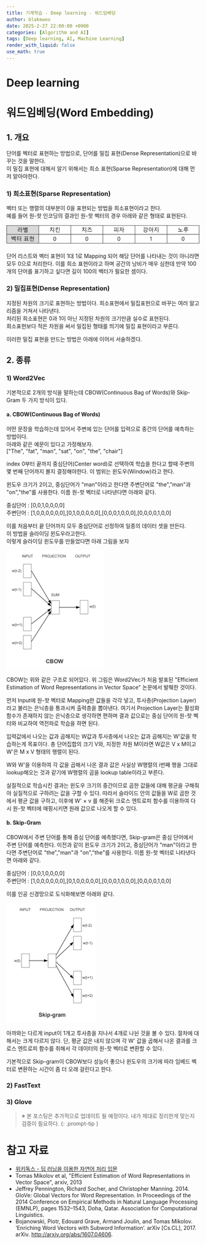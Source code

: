 ```yaml
---
title: 기계학습 - Deep learning - 워드임베딩
author: blakewoo
date: 2025-2-27 22:00:00 +0900
categories: [Algorithm and AI]
tags: [Deep learning, AI, Machine Learning] 
render_with_liquid: false
use_math: true
---
```


# Deep learning
# 워드임베딩(Word Embedding)
## 1. 개요
단어를 벡터로 표현하는 방법으로, 단어를 밀집 표현(Dense Representation)으로 바꾸는 것을 말한다.   
이 밀집 표현에 대해서 알기 위해서는 희소 표현(Sparse Representation)에 대해 먼저 알아야한다.   

### 1) 희소표현(Sparse Representation)
벡터 또는 행렬의 대부분이 0을 표현되는 방법을 희소표현이라고 한다.   
예를 들어 원-핫 인코딩의 결과인 원-핫 벡터의 경우 아래와 같은 형태로 표현된다.

![img.png](/assets/blog/algorithm/AI/deeplearning/워드임베딩/img.png)

단어 리스트와 벡터 표현이 1대 1로 Mapping 되어 해당 단어를 나타내는 것이 아니라면
모두 0으로 처리한다. 이를 희소 표현이라고 하며 공간의 낭비가 매우 심한데
만약 100개의 단어를 표기하고 싶다면 길이 100의 벡터가 필요한 셈이다.

### 2) 밀집표현(Dense Representation)
지정된 차원의 크기로 표현하는 방법이다. 희소표현에서 밀집표현으로 바꾸는 여러 알고리즘을 거쳐서 나타낸다.   
처리된 희소표현은 0과 1이 아닌 지정된 차원의 크기만큼 실수로 표현된다.   
희소표현보다 적은 차원을 써서 밀집된 형태를 띄기에 밀집 표현이라고 부른다.

이러한 밀집 표현을 만드는 방법은 아래에 이어서 서술하겠다.

## 2. 종류
### 1) Word2Vec
기본적으로 2개의 방식을 말하는데 CBOW(Continuous Bag of Words)와 Skip-Gram 두 가지 방식이 있다.   

#### a. CBOW(Continuous Bag of Words)
어떤 문장을 학습하는데 있어서 주변에 있는 단어를 입력으로 중간의 단어를 예측하는 방법이다.   
아래와 같은 예문이 있다고 가정해보자.   
["The", "fat", "man", "sat", "on", "the", "chair"]

index 0부터 끝까지 중심단어(Center word)로 선택하여 학습을 한다고 할때
주변의 몇 번째 단어까지 볼지 결정해야한다. 이 범위는 윈도우(Window)라고 한다.

윈도우 크기가 2이고, 중심단어가 "man"이라고 한다면 주변단어로 "the","man"과 "on","the"를
사용한다. 이름 원-핫 벡터로 나타낸다면 아래와 같다.

중심단어 : [0,0,1,0,0,0,0]   
주변단어 : [1,0,0,0,0,0,0],[0,1,0,0,0,0,0],[0,0,0,1,0,0,0],[0,0,0,0,1,0,0]

이를 처음부터 끝 단어까지 모두 중심단어로 선정하여 일종의 데이터 셋을 만든다.   
이 방법을 슬라이딩 윈도우라고한다.   
이렇게 슬라이딩 윈도우를 만들었다면 아래 그림을 보자

![img_1.png](/assets/blog/algorithm/AI/deeplearning/워드임베딩/img_1.png)

CBOW는 위와 같은 구조로 되어있다. 위 그림은 Word2Vec가 처음 발표된
"Efficient Estimation of Word Representations in Vector Space" 논문에서 발췌한 것이다.

먼저 Input에 원-핫 벡터로 Mapping한 값들을 각각 넣고, 투사층(Projection Layer)라고 불리는
은닉층을 통과시켜 출력층을 뽑아낸다.
여기서 Projection Layer는 활성화 함수가 존재하지 않는 은닉층으로 생각하면 편하며
결과 값으로는 중심 단어의 원-핫 벡터와 비교하여 역전파로 학습을 하면 된다.

입력값에서 나오는 값과 곱해지는 W값과 투사층에서 나오는 값과 곱해지는 W'값을 학습하는게 목표이다.
총 단어집합의 크기 V와, 지정한 차원 M이라면 W값은 V x M이고 W'은 M x V 형태의 행렬이 된다.

W와 W'을 이용하여 각 값을 곱해서 나온 결과 값은 사실상 W행렬의 i번째 행을 그대로 lookup해오는 것과 같기에
W행렬의 곱을 lookup table이라고 부른다.   

실질적으로 학습시킨 결과는 윈도우 크기의 중간이므로 곱한 값들에 대해 평균을 구해줘야 실질적으로 구하려는
값을 구할 수 있다.
따라서 슬라이드 안의 값들을 W로 곱한 것에서 평균 값을 구하고, 이후에 W' $\times$ v 를 해준뒤
크로스 엔트로피 함수를 이용하여 다시 원-핫 벡터에 매핑시키면 원래 값으로 나오게 할 수 있다.

#### b. Skip-Gram
CBOW에서 주변 단어를 통해 중심 단어를 예측했다면, Skip-gram은 중심 단어에서 주변 단어를 예측한다.
이전과 같이 윈도우 크기가 2이고, 중심단어가 "man"이라고 한다면 주변단어로 "the","man"과 "on","the"를
사용한다. 이름 원-핫 벡터로 나타낸다면 아래와 같다.

중심단어 : [0,0,1,0,0,0,0]   
주변단어 : [1,0,0,0,0,0,0],[0,1,0,0,0,0,0],[0,0,0,1,0,0,0],[0,0,0,0,1,0,0]

이를 인공 신경망으로 도식화해보면 아래와 같다.

![img.png](/assets/blog/algorithm/AI/deeplearning/워드임베딩/img_2.png)

아까와는 다르게 input이 1개고 투사층을 지나서 4개로 나뉜 것을 볼 수 있다.
절차에 대해서는 크게 다르지 않다.
단, 평균 값은 내지 않으며 각 W' 값을 곱해서 나온 결과를 크로스 엔트로피 함수를 취해서 각 데이터의 원-핫 벡터로 변환할 수 있다.

기본적으로 Skip-gram이 CBOW보다 성능이 좋으나 윈도우의 크기에 따라 임베드 벡터로 변환하는 시간이 좀 더 오래 걸린다고 한다.

### 2) FastText
### 3) Glove

> ※ 본 포스팅은 추가적으로 업데이트 될 예정이다. 내가 제대로 정리한게 맞는지 검증이 필요하다.
{: .prompt-tip }


# 참고 자료
- [위키독스 - 딥 러닝을 이용한 자연어 처리 입문](https://wikidocs.net/book/2155)  
- Tomas Mikolov et al, "Efficient Estimation of Word Representations in Vector Space", arxiv, 2013
- Jeffrey Pennington, Richard Socher, and Christopher Manning. 2014. GloVe: Global Vectors for Word Representation.
  In Proceedings of the 2014 Conference on Empirical Methods in Natural Language Processing (EMNLP), pages 1532–1543,
  Doha, Qatar. Association for Computational Linguistics.
- Bojanowski, Piotr, Edouard Grave, Armand Joulin, and Tomas Mikolov. ‘Enriching Word Vectors with Subword Information’.
  arXiv [Cs.CL], 2017. arXiv. http://arxiv.org/abs/1607.04606.  
